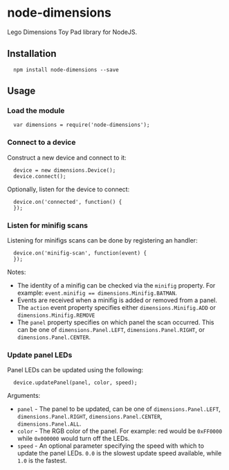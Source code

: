 # node-dimensions
Lego Dimensions Toy Pad library for NodeJS.


## Installation

```
  npm install node-dimensions --save
```

## Usage

### Load the module

```
  var dimensions = require('node-dimensions');
```

### Connect to a device

Construct a new device and connect to it:

```
  device = new dimensions.Device();
  device.connect();
```

Optionally, listen for the device to connect:

```
  device.on('connected', function() {
  });
```

### Listen for minifig scans

Listening for minifigs scans can be done by registering an handler:
```
  device.on('minifig-scan', function(event) {
  });
```

Notes:

- The identity of a minifig can be checked via the `minifig` property. For
  example: `event.minifig == dimensions.Minifig.BATMAN`.
- Events are received when a minifig is added or removed from a panel. The
  `action` event property specifies either `dimensions.Minifig.ADD` or
  `dimensions.Minifig.REMOVE`
- The `panel` property specifies on which panel the scan occurred. This can be
  one of `dimensions.Panel.LEFT`, `dimensions.Panel.RIGHT`, or
  `dimensions.Panel.CENTER`.


### Update panel LEDs

Panel LEDs can be updated using the following:

```
  device.updatePanel(panel, color, speed);
```

Arguments:

- `panel` - The panel to be updated, can be one of `dimensions.Panel.LEFT`,
  `dimensions.Panel.RIGHT`, `dimensions.Panel.CENTER`, `dimensions.Panel.ALL`.
- `color` - The RGB color of the panel. For example: red would be `0xFF0000`
   while `0x000000` would turn off the LEDs.
- `speed` - An optional parameter specifying the speed with which to update the
   panel LEDs. `0.0` is the slowest update speed available, while `1.0` is the
   fastest.
